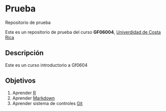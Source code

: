 # Prueba
Repositorio de prueba

Este es un repositorio de prueba del curso **GF06004**, [Univerdidad de Costa Rica](https://www.ucr.ac.cr/)

## Descripción
 Este es un curso introductorio a Gf0604 
## Objetivos 
1. Aprender [R](https://www.r-project.org/)
2. Aprender [Markdown](https://markdown.es/)
3. Aprender sistema de controles [Git](https://git-scm.com/)

